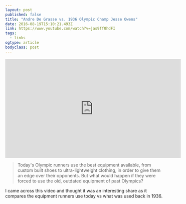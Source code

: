 ```yaml
---
layout: post 
published: false 
title: "Andre De Grasse vs. 1936 Olympic Champ Jesse Owens" 
date: 2016-08-19T15:10:21.493Z 
link: https://www.youtube.com/watch?v=jas9ff0hdFI 
tags:
  - links
ogtype: article 
bodyclass: post 
---
```


<iframe width="560" height="315" src="https://www.youtube.com/embed/jas9ff0hdFI" frameborder="0" allowfullscreen></iframe>

> Today's Olympic runners use the best equipment available, from custom built shoes to ultra-lightweight clothing, in order to give them an edge over their opponents. But what would happen if they were forced to use the old, outdated equipment of past Olympics?

I came across this video and thought it was an interesting share as it compares the equipment runners use today vs what was used back in 1936.